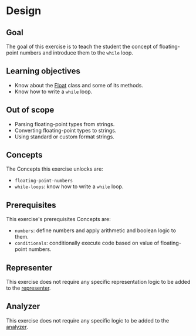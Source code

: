 # Design

## Goal

The goal of this exercise is to teach the student the concept of floating-point numbers and introduce them to the `while` loop.

## Learning objectives

- Know about the [Float][float-class] class and some of its methods.
- Know how to write a `while` loop.

## Out of scope

- Parsing floating-point types from strings.
- Converting floating-point types to strings.
- Using standard or custom format strings.

## Concepts

The Concepts this exercise unlocks are:

- `floating-point-numbers`
- `while-loops`: know how to write a `while` loop.

## Prerequisites

This exercise's prerequisites Concepts are:

- `numbers`: define numbers and apply arithmetic and boolean logic to them.
- `conditionals`: conditionally execute code based on value of floating-point numbers.

## Representer

This exercise does not require any specific representation logic to be added to the [representer][representer].

## Analyzer

This exercise does not require any specific logic to be added to the [analyzer][analyzer].

[float-class]: https://ruby-doc.org/core-2.7.0/Float.html
[analyzer]: https://github.com/exercism/ruby-analyzer
[representer]: https://github.com/exercism/ruby-representer
